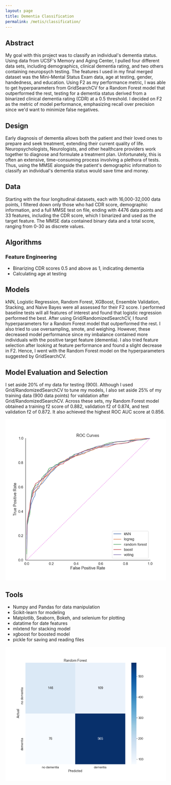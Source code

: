 ```yaml
---
layout: page
title: Dementia Classification
permalink: /metis/classification/
---
```


## Abstract
My goal with this project was to classify an individual's dementia status. Using data from UCSF's Memory and Aging Center, I pulled four different data sets, including demographics, clinical dementia rating, and two others containing neuropsych testing. The features I used in my final merged dataset was the Mini-Mental Status Exam data, age at testing, gender, handedness, and education. Using F2 as my performance metric, I was able to get hyperparameters from GridSearchCV for a Random Forest model that outperformed the rest, testing for a dementia status derived from a binarized clinical dementia rating (CDR) at a 0.5 threshold. I decided on F2 as the metric of model performance, emphasizing recall over precision since we'd want to minimize false negatives. 

## Design
Early diagnosis of dementia allows both the patient and their loved ones to prepare and seek treatment, extending their current quality of life. Neuropsychologists, Neurologists, and other healthcare providers work together to diagnose and formulate a treatment plan. Unfortunately, this is often an extensive, time-consuming process involving a plethora of tests. Thus, using the MMSE alongside the patient's demographic information to classify an individual's dementia status would save time and money. 



## Data
Starting with the four longitudinal datasets, each with 16,000-32,000 data points, I filtered down only those who had CDR score, demographic information, and a full MMSE test on file, ending with 4476 data points and 33 features, including the CDR score, which I binarized and used as the target feature. The MMSE data contained binary data and a total score, ranging from 0-30 as discrete values. 

## Algorithms
### Feature Engineering

- Binarizing CDR scores 0.5 and above as 1, indicating dementia
- Calculating age at testing 


## Models

kNN, Logistic Regression, Random Forest, XGBoost, Ensemble Validation, Stacking, and Naive Bayes were all assessed for their F2 score. I performed baseline tests will all features of interest and found that logistic regression performed the best. After using Grid/RandomizedSearchCV, I found hyperparameters for a Random Forest model that outperformed the rest. I also tried to use oversampling, smote, and weighing. However, these decreased model performance since my imbalance contained more individuals with the positive target feature (dementia). I also tried feature selection after looking at feature performance and found a slight decrease in F2. Hence, I went with the Random Forest model on the hyperparameters suggested by GridSearchCV. 

## Model Evaluation and Selection

I set aside 20% of my data for testing (900). Although I used Grid/RandomizedSearchCV to tune my models, I also set aside 25% of my training data (900 data points) for validation after Grid/RandomizedSearchCV. Across these sets, my Random Forest model obtained a training f2 score of 0.882, validation f2 of 0.874, and test validation f2 of 0.872. It also achieved the highest ROC AUC score at 0.856. 

![image](/projects/python/Classification/images/ROC_classification.png?raw=true)

## Tools


- Numpy and Pandas for data manipulation
- Scikit-learn for modeling
- Matplotlib, Seaborn, Bokeh, and selenium for plotting
- datatime for date features
- mlxtend for stacking model
- xgboost for boosted model
- pickle for saving and reading files


![image](/projects/python/Classification/images/forest_confusion.png?raw=true)
